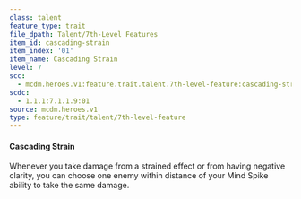 ```yaml
---
class: talent
feature_type: trait
file_dpath: Talent/7th-Level Features
item_id: cascading-strain
item_index: '01'
item_name: Cascading Strain
level: 7
scc:
  - mcdm.heroes.v1:feature.trait.talent.7th-level-feature:cascading-strain
scdc:
  - 1.1.1:7.1.1.9:01
source: mcdm.heroes.v1
type: feature/trait/talent/7th-level-feature
---
```


#### Cascading Strain

Whenever you take damage from a strained effect or from having negative clarity, you can choose one enemy within distance of your Mind Spike ability to take the same damage.
